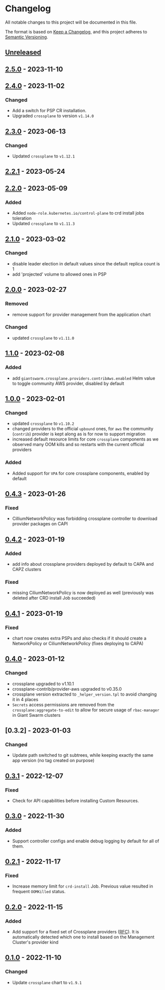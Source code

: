 # Changelog

All notable changes to this project will be documented in this file.

The format is based on [Keep a Changelog](https://keepachangelog.com/en/1.0.0/),
and this project adheres to [Semantic Versioning](https://semver.org/spec/v2.0.0.html).

## [Unreleased]

## [2.5.0] - 2023-11-10

## [2.4.0] - 2023-11-02

### Changed

- Add a switch for PSP CR installation.
- Upgraded `crossplane` to version `v1.14.0`

## [2.3.0] - 2023-06-13

### Changed

- Updated `crossplane` to `v1.12.1`

## [2.2.1] - 2023-05-24

## [2.2.0] - 2023-05-09

### Added

- Added `node-role.kubernetes.io/control-plane` to crd install jobs toleration
- Updated `crossplane` to `v1.11.3`

## [2.1.0] - 2023-03-02

### Changed

- disable leader election in default values since the default replica count is 1
- add 'projected' volume to allowed ones in PSP

## [2.0.0] - 2023-02-27

### Removed

- remove support for provider management from the application chart

### Changed

- updated `crossplane` to `v1.11.0`

## [1.1.0] - 2023-02-08

### Added

- add `giantswarm.crossplane.providers.contribAws.enabled` Helm value to toggle community AWS provider, disabled by default

## [1.0.0] - 2023-02-01

### Changed

- updated `crossplane` to `v1.10.2`
- changed providers to the official `upbound` ones, for `aws` the community (`contrib`) provider is kept along as is for now to support migration
- increased default resource limits for core `crossplane` components as we observed many OOM kills and so restarts with the current official providers

### Added

- Added support for `VPA` for core crossplane components, enabled by default

## [0.4.3] - 2023-01-26

### Fixed

- CilliumNetworkPolicy was forbidding crossplane controller to download provider packages on CAPI

## [0.4.2] - 2023-01-19

### Added

- add info about crossplane providers deployed by default to CAPA and CAPZ clusters

### Fixed

- missing CiliumNetworkPolicy is now deployed as well (previously was deleted after CRD install Job succeeded)

## [0.4.1] - 2023-01-19

### Fixed

- chart now creates extra PSPs and also checks if it should create a NetworkPolicy or CiliumNetworkPolicy (fixes deploying to CAPA)

## [0.4.0] - 2023-01-12

### Changed

- crossplane upgraded to v1.10.1
- crossplane-contrib/provider-aws upgraded to v0.35.0
- crossplane version extracted to `_helper_version.tpl` to avoid changing it in 4 places
- `Secrets` access permissions are removed from the `crossplane:aggregate-to-edit` to allow for secure usage of `rbac-manager` in
Giant Swarm clusters

## [0.3.2] - 2023-01-03

### Changed

- Update path switched to git subtrees, while keeping exactly the same app version (no tag created on purpose)

## [0.3.1] - 2022-12-07

### Fixed

- Check for API capabilities before installing Custom Resources.

## [0.3.0] - 2022-11-30

### Added

- Support controller configs and enable debug logging by default for all of them.

## [0.2.1] - 2022-11-17

### Fixed

- Increase memory limit for `crd-install` Job. Previous value resulted in frequent `OOMKilled` status.

## [0.2.0] - 2022-11-15

### Added

- Add support for a fixed set of Crossplane providers ([RFC](https://github.com/giantswarm/rfc/blob/main/crossplane/README.md)). It is automatically detected which one to install based on the Management Cluster's provider kind

## [0.1.0] - 2022-11-10

### Changed

- Update `crossplane` chart to `v1.9.1`

[Unreleased]: https://github.com/giantswarm/crossplane/compare/v2.5.0...HEAD
[2.5.0]: https://github.com/giantswarm/crossplane/compare/v2.4.0...v2.5.0
[2.4.0]: https://github.com/giantswarm/crossplane/compare/v2.3.0...v2.4.0
[2.3.0]: https://github.com/giantswarm/crossplane/compare/v2.2.1...v2.3.0
[2.2.1]: https://github.com/giantswarm/crossplane/compare/v2.2.0...v2.2.1
[2.2.0]: https://github.com/giantswarm/crossplane/compare/v2.1.0...v2.2.0
[2.1.0]: https://github.com/giantswarm/crossplane/compare/v2.0.0...v2.1.0
[2.0.0]: https://github.com/giantswarm/crossplane/compare/v1.1.0...v2.0.0
[1.1.0]: https://github.com/giantswarm/crossplane/compare/v1.0.0...v1.1.0
[1.0.0]: https://github.com/giantswarm/crossplane/compare/v0.4.3...v1.0.0
[0.4.3]: https://github.com/giantswarm/crossplane/compare/v0.4.2...v0.4.3
[0.4.2]: https://github.com/giantswarm/crossplane/compare/v0.4.1...v0.4.2
[0.4.1]: https://github.com/giantswarm/crossplane/compare/v0.4.0...v0.4.1
[0.4.0]: https://github.com/giantswarm/crossplane/compare/v0.3.1...v0.4.0
[0.3.1]: https://github.com/giantswarm/crossplane/compare/v0.3.0...v0.3.1
[0.3.0]: https://github.com/giantswarm/crossplane/compare/v0.2.1...v0.3.0
[0.2.1]: https://github.com/giantswarm/crossplane/compare/v0.2.0...v0.2.1
[0.2.0]: https://github.com/giantswarm/crossplane/compare/v0.1.0...v0.2.0
[0.1.0]: https://github.com/giantswarm/crossplane/releases/tag/v0.1.0
